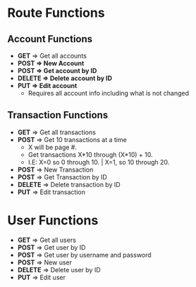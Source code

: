 # Route Functions

## Account Functions

- **GET** => Get all accounts
- **POST => New Account**
- **POST => Get account by ID**
- **DELETE => Delete account by ID**
- **PUT => Edit account**
  - Requires all account info including what is not changed

## Transaction Functions

- **GET** => Get all transactions
- **POST** => Get 10 transactions at a time
  - X will be page #. 
  - Get transactions X\*10 through (X\*10) + 10.
  - I.E: X=0 so 0 through 10. | X=1, so 10 through 20.
- **POST** => New Transaction
- **POST** => Get Transaction by ID
- **DELETE** => Delete transaction by ID
- **PUT** => Edit transaction

# User Functions

- **GET** => Get all users
- **POST** => Get user by ID
- **POST** => Get user by username and password
- **POST** => New user
- **DELETE** => Delete user by ID
- **PUT** => Edit user